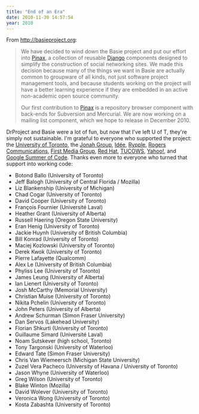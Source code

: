 ```yaml
---
title: "End of an Era"
date: 2010-11-30 14:57:54
year: 2010
---
```

From http://basieproject.org:
<blockquote>We have decided to wind down the Basie project and put our effort into <a href="http://pinaxproject.com">Pinax</a>, a collection of reusable <a href="http://djangoproject.com">Django</a> components designed to simplify the construction of social networking sites.  We made this decision because many of the things we want in Basie are actually common to groupware of all kinds, not just software project management tools, and because students working on the project will have a better learning experience if they are embedded in an active non-academic open source community.

Our first contribution to <a href="http://pinaxproject.com">Pinax</a> is a repository browser component with back-ends for Subversion and Mercurial. We are now working on a mailing list component, which we hope to release in December 2010.</blockquote>
DrProject and Basie were a lot of fun, but now that I've left U of T, they're simply not sustainable.  I'm grateful to everyone who supported the project: the <a href="http://www.utoronto.ca">University of Toronto</a>, the <a href="http://www.jonahgroup.com">Jonah Group</a>, <a href="http://www.ideeinc.com">Id&eacute;e</a>, <a href="http://www.rypple.com">Rypple</a>, <a href="http://www.rogers.com">Rogers Communications</a>, <a href="http://www.fmginc.com/">First Media Group</a>,  <a href="http://www.redhat.com">Red Hat</a>,  <a href="http://www.tucowsinc.com">TUCOWS</a>,  <a href="http://www.yahoo.com">Yahoo!</a>,  and <a href="http://code.google.com/soc">Google Summer of Code</a>.  Thanks even more to everyone who turned that support into working code:
<ul>
	<li>Botond Ballo (University of Toronto)</li>
	<li>Jeff Balogh (University of Central Florida / Mozilla)</li>
	<li>Liz Blankenship (University of Michigan)</li>
	<li>Chad Cogar (University of Toronto)</li>
	<li>David Cooper (University of Toronto)</li>
	<li>François Fournier (Universit&eacute; Laval)</li>
	<li>Heather Grant (University of Alberta)</li>
	<li>Russell Haering (Oregon State University)</li>
	<li>Eran Henig (University of Toronto)</li>
	<li>Jackie Huynh (University of British Columbia)</li>
	<li>Bill Konrad (University of Toronto)</li>
	<li>Maciej Kozlowski (University of Toronto)</li>
	<li>Derek Kwok (University of Toronto)</li>
	<li>Pierre Lafayette (Qualcomm)</li>
	<li>Alex Le (University of British Columbia)</li>
	<li>Phyliss Lee (University of Toronto)</li>
	<li>James Leung (University of Alberta)</li>
	<li>Ian Lienert (University of Toronto)</li>
	<li>Josh McCarthy (Memorial University)</li>
	<li>Christian Muise (University of Toronto)</li>
	<li>Nikita Pchelin (University of Toronto)</li>
	<li>John Peters (University of Alberta)</li>
	<li>Andrew Schurman (Simon Fraser University)</li>
	<li>Dan Servos (Lakehead University)</li>
	<li>Florian Shkurti (University of Toronto)</li>
	<li>Guillaume Simard (Universit&eacute; Laval)</li>
	<li>Noam Sutskever (high school, Toronto)</li>
	<li>Tony Targonski (University of Waterloo)</li>
	<li>Edward Tate (Simon Fraser University)</li>
	<li>Chris Van Wiemeersch (Michigan State University)</li>
	<li>Zuzel Vera Pacheco (University of Havana / University of Toronto)</li>
	<li>Jason Whyne (University of Waterloo)</li>
	<li>Greg Wilson (University of Toronto)</li>
	<li>Blake Winton (Mozilla)</li>
	<li>David Wolever (University of Toronto)</li>
	<li>Veronica Wong (University of Toronto)</li>
	<li>Kosta Zabashta (University of Toronto)</li>
</ul>
